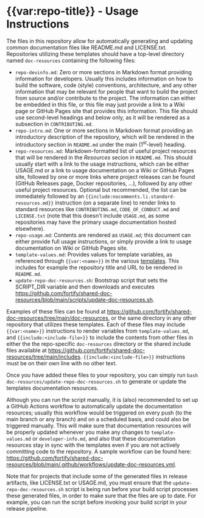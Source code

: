 # {{var:repo-title}} - Usage Instructions

The files in this repository allow for automatically generating and updating common documentation files like README.md and LICENSE.txt. Repositories utilizing these templates should have a top-level directory named `doc-resources` containing the following files:

* `repo-devinfo.md`: Zero or more sections in Markdown format providing information for developers. Usually this includes information on how to build the software, code (style) conventions, architecture, and any other information that may be relevant for people that want to build the project from source and/or contribute to the project. The information can either be embedded in this file, or this file may just provide a link to a Wiki page or GitHub Pages site that provides this information. This file should use second-level headings and below only, as it will be rendered as a subsection in `CONTRIBUTING.md`.
* `repo-intro.md`: One or more sections in Markdown format providing an introductory description of the repository, which will be rendered in the introductory section in `README.md` under the main (1<sup>st</sup>-level) heading.
* `repo-resources.md`: Markdown-formatted list of useful project resources that will be rendered in the *Resources* secion in `README.md`. This should usually start with a link to the usage instructions, which can be either USAGE.md or a link to usage documentation on a Wiki or GitHub Pages site, followed by one or more links where project releases can be found (GitHub Releases page, Docker repositories, ...), followed by any other useful project resources. Optional but recommended, the list can be immediately followed by an `{{include:nocomments.li.standard-resources.md}}` instruction (on a separate line) to render links to standard resources like `CONTRIBUTING.md`, `CODE_OF_CONDUCT.md` and `LICENSE.txt` (note that this doesn't include `USAGE.md`, as some repositories may have the primary usage documentation hosted elsewhere).
* `repo-usage.md`: Contents are rendered as `USAGE.md`; this document can either provide full usage instructions, or simply provide a link to usage documentation on Wiki or GitHub Pages site.
* `template-values.md`: Provides values for template variables, as referenced through `{{var:<name>}}` in the various [templates](https://github.com/fortify/shared-doc-resources/tree/main/templates). This includes for example the repository title and URL to be rendered in `README.md`.
* `update-repo-doc-resources.sh`: Bootstrap script that sets the SCRIPT_DIR variable and then downloads and executes https://github.com/fortify/shared-doc-resources/blob/main/scripts/update-doc-resources.sh.

Examples of these files can be found at https://github.com/fortify/shared-doc-resources/tree/main/doc-resources, or the same directory in any other repository that utilizes these templates. Each of these files may include `{{var:<name>}}` instructions to render variables from `template-values.md`, and `{{include:<include-file>}}` to include the contents from other files in either the the repo-specific `doc-resources` directory or the shared include files available at https://github.com/fortify/shared-doc-resources/tree/main/includes. `{{include:<include-file>}}` instructions must be on their own line with no other text.

Once you have added these files to your repository, you can simply run `bash doc-resources/update-repo-doc-resources.sh` to generate or update the templates documentation resources. 

Although you can run the script manually, it is (also) recommended to set up a GitHub Actions workflow to automatically update the documentation resources; usually this workflow would be triggered on every push (to the main branch or any branch) and on a scheduled basis, and could also be triggered manually. This will make sure that documentation resources will be properly updated whenever you make any changes to `template-values.md` or `developer-info.md`, and also that these documentation resources stay in sync with the templates even if you are not actively committing code to the repository. A sample workflow can be found here: https://github.com/fortify/shared-doc-resources/blob/main/.github/workflows/update-doc-resources.yml.

Note that for projects that include some of the generated files in release artifacts, like LICENSE.txt or USAGE.md, you must ensure that the `update-repo-doc-resources.sh` script is being run before your build script processes these generated files, in order to make sure that the files are up to date. For example, you can run the script before invoking your build script in your release pipeline.



